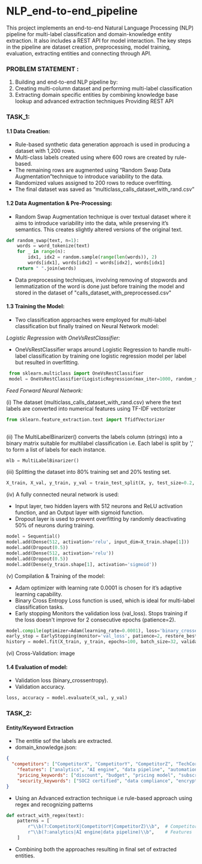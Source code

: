 # NLP_end-to-end_pipeline
This project implements an end-to-end Natural Language Processing (NLP) pipeline for multi-label classification and domain-knowledge entity extraction. It also includes a REST API for model interaction. The key steps in the pipeline are dataset creation, preprocessing, model training, evaluation, extracting entities and connecting through API.

### PROBLEM STATEMENT : 

1. Building and end-to-end NLP pipeline by:
2. Creating multi-column dataset and performing multi-label classification
3. Extracting domain specific entities by combining knowledge base lookup and advanced extraction techniques Providing REST API

### TASK_1:

#### 1.1 Data Creation:
* Rule-based synthetic data generation approach is used in producing a dataset with 1,200 rows.
* Multi-class labels created using where 600 rows are created by rule-based.
* The remaining rows are augmented using “Random Swap Data Augmentation”technique to introduce variability to the data.
* Randomized values assigned to 200 rows to reduce overfitting.
* The final dataset was saved as “multiclass_calls_dataset_with_rand.csv”

#### 1.2 Data Augmentation & Pre-Processing:
* Random Swap Augmentation technique is over textual dataset where it aims to introduce variability into the data, while preserving it’s semantics. This creates slightly altered versions of the original text.
```python
def random_swap(text, n=1):
    words = word_tokenize(text)
    for _ in range(n):
        idx1, idx2 = random.sample(range(len(words)), 2)
        words[idx1], words[idx2] = words[idx2], words[idx1]
    return " ".join(words)
```


* Data preprocessing techniques, involving removing of stopwords and lemmatization of the word is done just before training the model and stored in the dataset of "calls_dataset_with_preprocessed.csv"


#### 1.3 Training the Model:
* Two classification approaches were employed for multi-label classification but finally trained on Neural Network model:
    
*Logistic Regression with OneVsRestClassifier:*
  * OneVsRestClassifier wraps around Logistic Regression to handle multi-label classification by training one logistic regression model per label but resulted in overfitting.

```python
 from sklearn.multiclass import OneVsRestClassifier
 model = OneVsRestClassifier(LogisticRegression(max_iter=1000, random_state=42))
```

*Feed Forward Neural Network:*
  
(i) The dataset (multiclass_calls_dataset_with_rand.csv) where the text labels are converted into numerical features using TF-IDF vectorizer
  
```python
from sklearn.feature_extraction.text import TfidfVectorizer
                 
```

(ii) The MultiLabelBinarizer() converts the labels column (strings) into a binary matrix suitable for multilabel classification i.e. Each label is split by ',' to form a list of             labels for each instance.
```python
mlb = MultiLabelBinarizer()
  ```
  
(iii) Splitting the dataset into 80% training set and 20% testing set.
```python
X_train, X_val, y_train, y_val = train_test_split(X, y, test_size=0.2, random_state=42)
```

(iv) A fully connected neural network is used:
* Input layer, two hidden layers with 512 neurons and ReLU activation function, and an Output layer with sigmoid function.
* Dropout layer is used to prevent overfitting by randomly deactivating 50% of neurons during training.
```python
model = Sequential()
model.add(Dense(512, activation='relu', input_dim=X_train.shape[1]))
model.add(Dropout(0.5))
model.add(Dense(512, activation='relu'))
model.add(Dropout(0.5))
model.add(Dense(y_train.shape[1], activation='sigmoid'))
```
  
(v) Compilation & Training of the model:
* Adam optimizer with learning rate 0.0001 is chosen for it’s adaptive learning capability.
* Binary Cross Entropy Loss function is used, which is ideal for multi-label classification tasks.
* Early stopping Monitors the validation loss (val_loss). Stops training if the loss doesn't improve for 2 consecutive epochs (patience=2).
```python
model.compile(optimizer=Adam(learning_rate=0.0001), loss='binary_crossentropy', metrics=['accuracy'])
early_stop = EarlyStopping(monitor='val_loss', patience=2, restore_best_weights=True)
history = model.fit(X_train, y_train, epochs=100, batch_size=32, validation_data=(X_val, y_val), callbacks=[early_stop])
```

(vi) Cross-Validation:
image


#### 1.4 Evaluation of model:
* Validation loss (binary_crossentropy).
* Validation accuracy.
```python
loss, accuracy = model.evaluate(X_val, y_val)
```



### TASK_2:

#### Entity/Keyword Extraction 
* The entitie sof the labels are extracted.
* domain_knowledge.json:
```json
{
  "competitors": ["CompetitorX", "CompetitorY", "CompetitorZ", "TechCorp", "MediPlus"],
    "features": ["analytics", "AI engine", "data pipeline", "automation", "remote monitoring, fast delivery, high resolution"],
    "pricing_keywords": ["discount", "budget", "pricing model", "subscription cost"],
    "security_keywords": ["SOC2 certified", "data compliance", "encryption", "privacy policy"]
}
  ```
* Using an Advanced extraction technique i.e rule-based approach using regex and recognizing patterns
```python
def extract_with_regex(text):
    patterns = [
        r"\\b(?:CompetitorX|CompetitorY|CompetitorZ)\\b",  # Competitors
        r"\\b(?:analytics|AI engine|data pipeline)\\b",    # Features
    ]
```
* Combining both the approaches resulting in final set of extracted entities.



       
  












